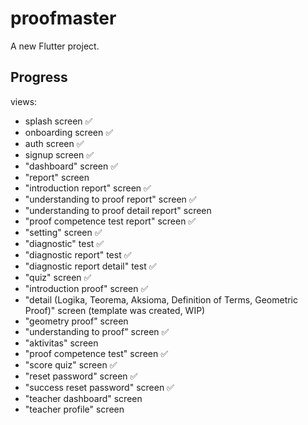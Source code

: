 # proofmaster

A new Flutter project.

## Progress

views:

- splash screen ✅
- onboarding screen ✅
- auth screen ✅
- signup screen ✅
- "dashboard" screen ✅
- "report" screen
- "introduction report" screen ✅
- "understanding to proof report" screen ✅
- "understanding to proof detail report" screen
- "proof competence test report" screen ✅
- "setting" screen ✅
- "diagnostic" test ✅
- "diagnostic report" test ✅
- "diagnostic report detail" test ✅
- "quiz" screen ✅
- "introduction proof" screen ✅
- "detail (Logika, Teorema, Aksioma, Definition of Terms, Geometric Proof)" screen (template was created, WIP)
- "geometry proof" screen
- "understanding to proof" screen ✅
- "aktivitas" screen
- "proof competence test" screen ✅
- "score quiz" screen ✅
- "reset password" screen ✅
- "success reset password" screen ✅
- "teacher dashboard" screen
- "teacher profile" screen
